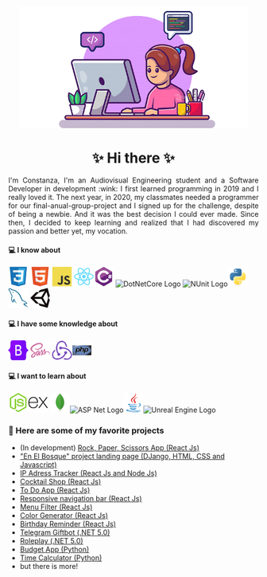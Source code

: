 <div align="center">
  <img width="460" height="auto" src="./images/programmer.png">
  <h1>✨ Hi there ✨</h1>
</div>

<p align='justify'>I'm Constanza, I'm an Audiovisual Engineering student and a Software Developer in development :wink: 
I first learned programming in 2019 and I really loved it. The next year, in 2020, my classmates needed a programmer for our final-anual-group-project and I signed up for the challenge, despite of being a newbie. And it was the best decision I could ever made. Since then, I decided to keep learning and realized that I had discovered my passion and better yet, my vocation. </p>

#### :computer: I know about
<img src="https://raw.githubusercontent.com/devicons/devicon/00f02ef57fb7601fd1ddcc2fe6fe670fef3ae3e4/icons/css3/css3-original.svg" alt="CSS3 Logo" width="40" height="40"/> <img src="https://raw.githubusercontent.com/devicons/devicon/00f02ef57fb7601fd1ddcc2fe6fe670fef3ae3e4/icons/html5/html5-original.svg" alt="HTML Logo" width="40" height="40"/> <img src="https://raw.githubusercontent.com/devicons/devicon/00f02ef57fb7601fd1ddcc2fe6fe670fef3ae3e4/icons/javascript/javascript-original.svg" alt="JS Logo" width="40" height="40"/> <img src="https://raw.githubusercontent.com/devicons/devicon/00f02ef57fb7601fd1ddcc2fe6fe670fef3ae3e4/icons/react/react-original.svg" alt="React Logo" width="40" height="40"/><img src="https://raw.githubusercontent.com/devicons/devicon/00f02ef57fb7601fd1ddcc2fe6fe670fef3ae3e4/icons/csharp/csharp-original.svg" alt="C# Logo" width="40" height="40"/> <img src="https://upload.wikimedia.org/wikipedia/commons/thumb/e/ee/.NET_Core_Logo.svg/2048px-.NET_Core_Logo.svg.png" alt="DotNetCore Logo" width="40" height="40"/> <img src="https://avatars.githubusercontent.com/u/2678858?s=280&v=4" alt="NUnit Logo" width="40" height="40"/><img src="https://raw.githubusercontent.com/devicons/devicon/00f02ef57fb7601fd1ddcc2fe6fe670fef3ae3e4/icons/python/python-original.svg" alt="Python Logo" width="40" height="40"/> <img src="https://raw.githubusercontent.com/devicons/devicon/00f02ef57fb7601fd1ddcc2fe6fe670fef3ae3e4/icons/mysql/mysql-original.svg" alt="SQL Logo" width="40" height="40"/> <img src="https://raw.githubusercontent.com/devicons/devicon/00f02ef57fb7601fd1ddcc2fe6fe670fef3ae3e4/icons/unity/unity-original.svg" alt="Unity Logo" width="40" height="40"/> 

<!-- <img src="" alt="Logo" width="40" height="40"/> --> 

#### :computer: I have some knowledge about
<img src="https://raw.githubusercontent.com/devicons/devicon/00f02ef57fb7601fd1ddcc2fe6fe670fef3ae3e4/icons/bootstrap/bootstrap-original.svg" alt="Bootstrap Logo" width="40" height="40"/> <img src="https://raw.githubusercontent.com/devicons/devicon/00f02ef57fb7601fd1ddcc2fe6fe670fef3ae3e4/icons/sass/sass-original.svg" alt="Sass Logo" width="40" height="40"/> <img src="https://raw.githubusercontent.com/devicons/devicon/00f02ef57fb7601fd1ddcc2fe6fe670fef3ae3e4/icons/redux/redux-original.svg" alt="Redux Logo" width="40" height="40"/><img src="https://raw.githubusercontent.com/devicons/devicon/00f02ef57fb7601fd1ddcc2fe6fe670fef3ae3e4/icons/php/php-original.svg" alt="PHP Logo" width="40" height="40"/>

#### :computer: I want to learn about
<img src="https://raw.githubusercontent.com/devicons/devicon/00f02ef57fb7601fd1ddcc2fe6fe670fef3ae3e4/icons/nodejs/nodejs-original.svg" alt="NodeJS Logo" width="40" height="40"/><img src="https://raw.githubusercontent.com/devicons/devicon/00f02ef57fb7601fd1ddcc2fe6fe670fef3ae3e4/icons/express/express-original.svg" alt="Expresss Logo" width="40" height="40"/> <img src="https://raw.githubusercontent.com/devicons/devicon/00f02ef57fb7601fd1ddcc2fe6fe670fef3ae3e4/icons/mongodb/mongodb-original.svg" alt="MongoDB Logo" width="40" height="40"/><img src="https://codeopinion.com/wp-content/uploads/2017/06/Bitmap-MEDIUM_ASP.NET-Core-MVC-Logo_2colors_Square_Boxed_RGB.png" alt="ASP Net Logo" width="40" height="40"/><img src="https://raw.githubusercontent.com/devicons/devicon/00f02ef57fb7601fd1ddcc2fe6fe670fef3ae3e4/icons/java/java-original.svg" alt="Java Logo" width="40" height="40"/><img src="https://cdn.iconscout.com/icon/free/png-512/unreal-engine-2749375-2284765.png" alt="Unreal Engine Logo" width="40" height="40"/>

### :paperclip: Here are some of my favorite projects
* (In development) [Rock, Paper, Scissors App (React Js)](https://github.com/Cotidib/rock-paper-scissors-game)
* ["En El Bosque" project landing page (DJango, HTML, CSS and Javascript)](www.enelbosquepingau.com)
* [IP Adress Tracker (React Js and Node Js)](https://github.com/Cotidib/ip-address-tracker)
* [Cocktail Shop (React Js)](https://github.com/Cotidib/cocktail-shop)
* [To Do App (React Js)](https://github.com/Cotidib/to-do-app)
* [Responsive navigation bar (React Js)](https://github.com/Cotidib/responsive-navbar-demo)
* [Menu Filter (React Js)](https://github.com/Cotidib/menu-filtering)
* [Color Generator (React Js)](https://github.com/Cotidib/color-generator)
* [Birthday Reminder (React Js)](https://github.com/Cotidib/birthday-reminder)
* [Telegram Giftbot (.NET 5.0)](https://github.com/Cotidib/telegram-gift-bot)
* [Roleplay (.NET 5.0)](https://github.com/Cotidib/pii-roleplay)
* [Budget App (Python)](https://github.com/Cotidib/fcc-budget-app)
* [Time Calculator (Python)](https://github.com/Cotidib/fcc-time-calculator)
* but there is more!
